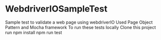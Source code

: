 # WebdriverIOSampleTest
Sample test to validate a web page using webdriverIO 
Used Page Object Pattern and Mocha framework
To run these tests locally
Clone this project
run 
npm install
npm run test


